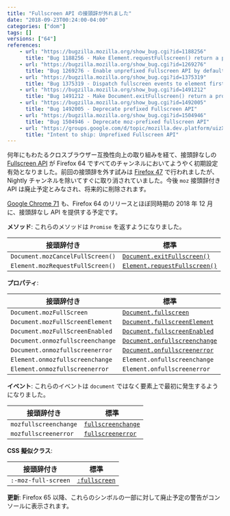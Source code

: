 ```yaml
---
title: "Fullscreen API の接頭辞が外れました"
date: "2018-09-23T00:24:00-04:00"
categories: ["dom"]
tags: []
versions: ["64"]
references:
    - url: "https://bugzilla.mozilla.org/show_bug.cgi?id=1188256"
      title: "Bug 1188256 - Make Element.requestFullscreen() return a promise"
    - url: "https://bugzilla.mozilla.org/show_bug.cgi?id=1269276"
      title: "Bug 1269276 - Enable unprefixed Fullscreen API by default for release versions"
    - url: "https://bugzilla.mozilla.org/show_bug.cgi?id=1375319"
      title: "Bug 1375319 - Dispatch fullscreen events to element first rather than dispatch to document directly"
    - url: "https://bugzilla.mozilla.org/show_bug.cgi?id=1491212"
      title: "Bug 1491212 - Make Document.exitFullscreen() return a promise"
    - url: "https://bugzilla.mozilla.org/show_bug.cgi?id=1492005"
      title: "Bug 1492005 - Deprecate prefixed Fullscreen API"
    - url: "https://bugzilla.mozilla.org/show_bug.cgi?id=1504946"
      title: "Bug 1504946 - Deprecate moz-prefixed fullscreen API"
    - url: "https://groups.google.com/d/topic/mozilla.dev.platform/uizXjqHDmQ8/discussion"
      title: "Intent to ship: Unprefixed Fullscreen API"
---
```

何年にもわたるクロスブラウザー互換性向上の取り組みを経て、接頭辞なしの [Fullscreen API](https://developer.mozilla.org/docs/Web/API/Fullscreen_API) が Firefox 64 ですべてのチャンネルにおいてようやく初期設定有効となりました。前回の接頭辞を外す試みは [Firefox 47](https://www.fxsitecompat.dev/ja/docs/2016/fullscreen-api-has-been-unprefixed-in-non-release-builds/) で行われましたが、Nightly チャンネルを除いてすぐに取り消されていました。今後 `moz` 接頭辞付き API は廃止予定とみなされ、将来的に削除されます。

[Google Chrome 71](https://groups.google.com/a/chromium.org/d/topic/blink-dev/ODzbWn-xRrQ/discussion) も、Firefox 64 のリリースとほぼ同時期の 2018 年 12 月に、接頭辞なし API を提供する予定です。

**メソッド**: これらのメソッドは `Promise` を返すようになりました。

| 接頭辞付き | 標準 |
| --- | --- |
| `Document.mozCancelFullScreen()` | [`Document.exitFullscreen()`](https://developer.mozilla.org/docs/Web/API/Document/exitFullscreen) |
| `Element.mozRequestFullScreen()` | [`Element.requestFullscreen()`](https://developer.mozilla.org/docs/Web/API/Element/requestFullScreen) |

**プロパティ**:

| 接頭辞付き | 標準 |
| --- | --- |
| `Document.mozFullScreen` | [`Document.fullscreen`](https://developer.mozilla.org/docs/Web/API/Document/fullscreen) |
| `Document.mozFullScreenElement` | [`Document.fullscreenElement`](https://developer.mozilla.org/docs/Web/API/DocumentOrShadowRoot/fullscreenElement) |
| `Document.mozFullScreenEnabled` | [`Document.fullscreenEnabled`](https://developer.mozilla.org/docs/Web/API/Document/fullscreenEnabled) |
| `Document.onmozfullscreenchange` | [`Document.onfullscreenchange`](https://developer.mozilla.org/docs/Web/API/Document/onfullscreenchange) |
| `Document.onmozfullscreenerror` | [`Document.onfullscreenerror`](https://developer.mozilla.org/docs/Web/API/Document/onfullscreenerror) |
| `Element.onmozfullscreenchange` | `Element.onfullscreenchange` |
| `Element.onmozfullscreenerror` | `Element.onfullscreenerror` |

**イベント**: これらのイベントは `document` ではなく要素上で最初に発生するようになりました。

| 接頭辞付き | 標準 |
| --- | --- |
| `mozfullscreenchange` | [`fullscreenchange`](https://developer.mozilla.org/docs/Web/Events/fullscreenchange) |
| `mozfullscreenerror` | [`fullscreenerror`](https://developer.mozilla.org/docs/Web/Events/fullscreenerror) |

**CSS 擬似クラス**:

| 接頭辞付き | 標準 |
| --- | --- |
| `:-moz-full-screen` | [`:fullscreen`](https://developer.mozilla.org/docs/Web/CSS/:fullscreen) |

**更新**: Firefox 65 以降、これらのシンボルの一部に対して廃止予定の警告がコンソールに表示されます。
